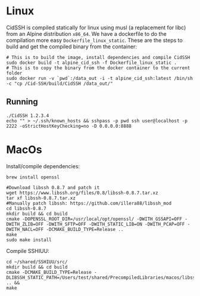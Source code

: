 # Linux

CidSSH is compiled statically for linux using musl (a replacement for libc) from an Alpine distribution `x86_64`. 
We have a dockerfile to do the compilation more easy `Dockerfile_linux_static`.
These are the steps to build and get the compiled binary from the container:
```
# This is to build the image, install dependencies and compile CidSSH
sudo docker build -t alpine_cid_ssh -f Dockerfile_linux_static .
# This is to copy the binary from the docker container to the current folder
sudo docker run -v `pwd`:/data_out -i -t alpine_cid_ssh:latest /bin/sh -c "cp /Cid-SSH/build/CidSSH /data_out/"
```

## Running
```
./CidSSH 1.2.3.4
echo "" > ~/.ssh/known_hosts && sshpass -p pwd ssh user@localhost -p 2222 -oStrictHostKeyChecking=no -D 0.0.0.0:8888
```

# MacOs
Install/compile dependencies:
```
brew install openssl

#Download libssh 0.8.7 and patch it
wget https://www.libssh.org/files/0.8/libssh-0.8.7.tar.xz
tar xf libssh-0.8.7.tar.xz
#Manually patch libssh: https://github.com/illera88/libssh_mod
cd libssh-0.8.7
mkdir build && cd build
cmake -DOPENSSL_ROOT_DIR=/usr/local/opt/openssl/ -DWITH_GSSAPI=OFF -DWITH_ZLIB=OFF -DWITH_SFTP=OFF -DWITH_STATIC_LIB=ON -DWITH_PCAP=OFF -DWITH_NACL=OFF -DCMAKE_BUILD_TYPE=Release ..
make
sudo make install
```

Compile SSHIUU:
```
cd ~/shared/SSHIUU/src/
mkdir build && cd build
cmake -DCMAKE_BUILD_TYPE=Release -DLIBSSH_STATIC_PATH=/Users/test/shared/PrecompiledLibraries/macos/libssh_mod/ .. &&
make
```